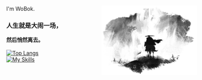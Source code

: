I'm WoBok.
<img align="right" hight=50% width=50% alt="BG" src="GitHub_Background.png" />
### 人生就是大闹一场，
**然后悄然离去。**
<br>
<br>
[![Top Langs](https://github-readme-stats.vercel.app/api/top-langs/?username=WoBok&hide_title=true&layout=compact&hide_border=true&bg_color=-0,ffffff,d5d5d5,cdcdcd,d5d5d5,ffffff&hide_icon=true)]()
<br>
[![My Skills](https://skillicons.dev/icons?i=unity,c,cpp,cs,github,linux,visualstudio,vscode&theme=light)](https://skillicons.dev)

